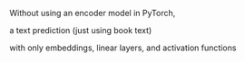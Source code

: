 Without using an encoder model in PyTorch, 

a text prediction (just using book text) 

with only embeddings, linear layers, and activation functions
